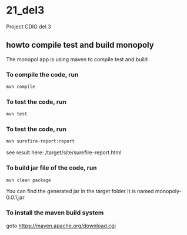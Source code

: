 # 21_del3
Project CDIO del 3

## howto compile test and build monopoly
The monopol app is using maven to compile test and build 

### To compile the code, run
``` bash
mvn compile
```
### To test the code, run 
``` bash
mvn test
```
### To test the code, run 
``` bash
mvn surefire-report:report 
```
see result here: /target/site/surefire-report.html
### To build jar file of the code, run 
``` bash
mvn clean package
```
You can find the generated jar in the target folder
It is named monopoly-0.0.1,jar

### To install the maven build system  
 
goto https://maven.apache.org/download.cgi



